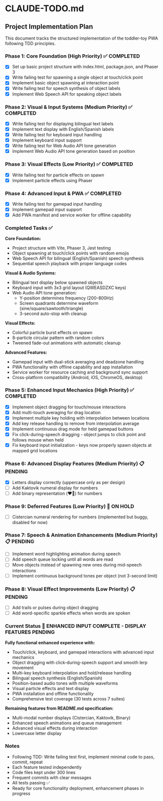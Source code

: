 # CLAUDE-TODO.md

## Project Implementation Plan

This document tracks the structured implementation of the toddler-toy PWA following TDD principles.

### Phase 1: Core Foundation (High Priority) ✅ COMPLETED

- [x] Set up basic project structure with index.html, package.json, and Phaser 3
- [x] Write failing test for spawning a single object at touch/click point
- [x] Implement basic object spawning at interaction point
- [x] Write failing test for speech synthesis of object labels
- [x] Implement Web Speech API for speaking object labels

### Phase 2: Visual & Input Systems (Medium Priority) ✅ COMPLETED

- [x] Write failing test for displaying bilingual text labels
- [x] Implement text display with English/Spanish labels
- [x] Write failing test for keyboard input handling
- [x] Implement keyboard input support
- [x] Write failing test for Web Audio API tone generation
- [x] Implement Web Audio API tone generation based on position

### Phase 3: Visual Effects (Low Priority) ✅ COMPLETED

- [x] Write failing test for particle effects on spawn
- [x] Implement particle effects using Phaser

### Phase 4: Advanced Input & PWA ✅ COMPLETED

- [x] Write failing test for gamepad input handling
- [x] Implement gamepad input support
- [x] Add PWA manifest and service worker for offline capability

### Completed Tasks ✅

**Core Foundation:**
- Project structure with Vite, Phaser 3, Jest testing
- Object spawning at touch/click points with random emojis
- Web Speech API for bilingual (English/Spanish) speech synthesis
- Sequential speech playback with proper language codes

**Visual & Audio Systems:**
- Bilingual text display below spawned objects
- Keyboard input with 3x3 grid layout (QWEASDZXC keys)
- Web Audio API tone generation:
  - Y-position determines frequency (200-800Hz)
  - Screen quadrants determine waveform (sine/square/sawtooth/triangle)
  - 3-second auto-stop with cleanup

**Visual Effects:**
- Colorful particle burst effects on spawn
- 8-particle circular pattern with random colors
- Tweened fade-out animations with automatic cleanup

**Advanced Features:**
- Gamepad input with dual-stick averaging and deadzone handling
- PWA functionality with offline capability and app installation
- Service worker for resource caching and background sync support
- Cross-platform compatibility (Android, iOS, ChromeOS, desktop)

### Phase 5: Enhanced Input Mechanics (High Priority) ✅ COMPLETED

- [x] Implement object dragging for touch/mouse interactions
- [x] Add multi-touch averaging for drag location  
- [x] Implement multiple key holding with interpolation between locations
- [x] Add key release handling to remove from interpolation average
- [x] Implement continuous drag mode for held gamepad buttons
- [x] Fix click-during-speech dragging - object jumps to click point and follows mouse when held
- [x] Fix keyboard input initialization - keys now properly spawn objects at mapped grid locations

### Phase 6: Advanced Display Features (Medium Priority) 📋 PENDING

- [x] Letters display correctly (uppercase only as per design)
- [ ] Add Kaktovik numeral display for numbers
- [ ] Add binary representation (❤️🤍) for numbers

### Phase 9: Deferred Features (Low Priority) 🔄 ON HOLD

- [ ] Cistercian numeral rendering for numbers (implemented but buggy, disabled for now)

### Phase 7: Speech & Animation Enhancements (Medium Priority) 📋 PENDING

- [ ] Implement word highlighting animation during speech
- [ ] Add speech queue locking until all words are read
- [ ] Move objects instead of spawning new ones during mid-speech interactions
- [ ] Implement continuous background tones per object (not 3-second limit)

### Phase 8: Visual Effect Improvements (Low Priority) 📋 PENDING

- [ ] Add trails or pulses during object dragging
- [ ] Add word-specific sparkle effects when words are spoken

### Current Status 🎯 ENHANCED INPUT COMPLETE - DISPLAY FEATURES PENDING

**Fully functional enhanced experience with:**
- Touch/click, keyboard, and gamepad interactions with advanced input mechanics
- Object dragging with click-during-speech support and smooth lerp movement
- Multi-key keyboard interpolation and hold/release handling
- Bilingual speech synthesis (English/Spanish)
- Position-based audio tones with multiple waveforms
- Visual particle effects and text display
- PWA installation and offline functionality
- Comprehensive test coverage (30 tests across 7 suites)

**Remaining features from README.md specification:**
- Multi-modal number displays (Cistercian, Kaktovik, Binary)
- Enhanced speech animations and queue management
- Advanced visual effects during interaction
- Lowercase letter display

### Notes

- Following TDD: Write failing test first, implement minimal code to pass, commit, repeat
- Each feature tested independently
- Code files kept under 300 lines
- Frequent commits with clear messages
- All tests passing ✅
- Ready for core functionality deployment, enhancement phases in progress